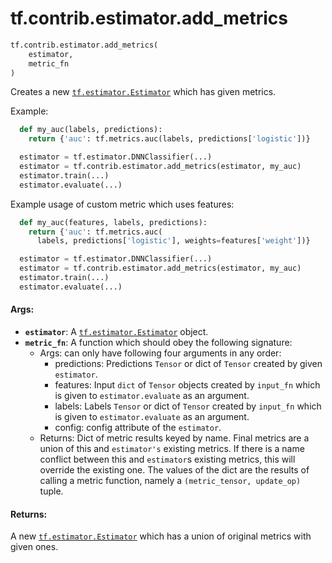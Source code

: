 <div itemscope itemtype="http://developers.google.com/ReferenceObject">
<meta itemprop="name" content="tf.contrib.estimator.add_metrics" />
<meta itemprop="path" content="Stable" />
</div>

# tf.contrib.estimator.add_metrics

``` python
tf.contrib.estimator.add_metrics(
    estimator,
    metric_fn
)
```

Creates a new <a href="../../../tf/estimator/Estimator.md"><code>tf.estimator.Estimator</code></a> which has given metrics.

Example:

```python
  def my_auc(labels, predictions):
    return {'auc': tf.metrics.auc(labels, predictions['logistic'])}

  estimator = tf.estimator.DNNClassifier(...)
  estimator = tf.contrib.estimator.add_metrics(estimator, my_auc)
  estimator.train(...)
  estimator.evaluate(...)
```
Example usage of custom metric which uses features:

```python
  def my_auc(features, labels, predictions):
    return {'auc': tf.metrics.auc(
      labels, predictions['logistic'], weights=features['weight'])}

  estimator = tf.estimator.DNNClassifier(...)
  estimator = tf.contrib.estimator.add_metrics(estimator, my_auc)
  estimator.train(...)
  estimator.evaluate(...)
```

#### Args:

* <b>`estimator`</b>: A <a href="../../../tf/estimator/Estimator.md"><code>tf.estimator.Estimator</code></a> object.
* <b>`metric_fn`</b>: A function which should obey the following signature:
    - Args: can only have following four arguments in any order:
      * predictions: Predictions `Tensor` or dict of `Tensor` created by given
        `estimator`.
      * features: Input `dict` of `Tensor` objects created by `input_fn` which
        is given to `estimator.evaluate` as an argument.
      * labels:  Labels `Tensor` or dict of `Tensor` created by `input_fn`
        which is given to `estimator.evaluate` as an argument.
      * config: config attribute of the `estimator`.
     - Returns:
       Dict of metric results keyed by name. Final metrics are a union of this
       and `estimator's` existing metrics. If there is a name conflict between
       this and `estimator`s existing metrics, this will override the existing
       one. The values of the dict are the results of calling a metric
       function, namely a `(metric_tensor, update_op)` tuple.


#### Returns:

A new <a href="../../../tf/estimator/Estimator.md"><code>tf.estimator.Estimator</code></a> which has a union of original metrics with
  given ones.